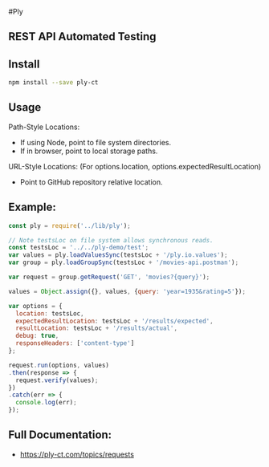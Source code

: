 #Ply

## REST API Automated Testing

## Install
```bash
npm install --save ply-ct
```

## Usage
Path-Style Locations:
 - If using Node, point to file system directories. 
 - If in browser, point to local storage paths.
 
URL-Style Locations:
(For options.location, options.expectedResultLocation)
 - Point to GitHub repository relative location.
 
## Example:
```javascript
const ply = require('../lib/ply');

// Note testsLoc on file system allows synchronous reads.
const testsLoc = '../../ply-demo/test';
var values = ply.loadValuesSync(testsLoc + '/ply.io.values');
var group = ply.loadGroupSync(testsLoc + '/movies-api.postman');

var request = group.getRequest('GET', 'movies?{query}');

values = Object.assign({}, values, {query: 'year=1935&rating=5'});

var options = {
  location: testsLoc,
  expectedResultLocation: testsLoc + '/results/expected',
  resultLocation: testsLoc + '/results/actual',
  debug: true,
  responseHeaders: ['content-type']
};

request.run(options, values)
.then(response => {
  request.verify(values);
})
.catch(err => {
  console.log(err);
});
```

## Full Documentation:
  - https://ply-ct.com/topics/requests